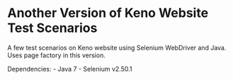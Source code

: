 # Another Version of Keno Website Test Scenarios

A few test scenarios on Keno website using Selenium WebDriver and Java. Uses page factory in this version.

Dependencies:
    - Java 7
    - Selenium v2.50.1
